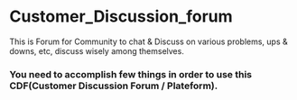 # Customer_Discussion_forum
This is Forum for Community to chat & Discuss on various problems, ups & downs, etc, discuss wisely among themselves.


<h3> You need to accomplish few things in order to use this CDF(Customer Discussion Forum / Plateform).</h3>
